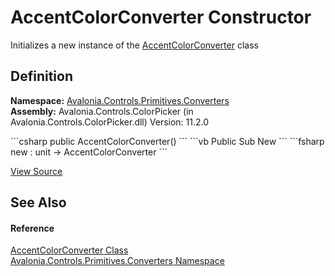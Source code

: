 # AccentColorConverter Constructor


Initializes a new instance of the <a href="T_Avalonia_Controls_Primitives_Converters_AccentColorConverter">AccentColorConverter</a> class



## Definition
**Namespace:** <a href="N_Avalonia_Controls_Primitives_Converters">Avalonia.Controls.Primitives.Converters</a>  
**Assembly:** Avalonia.Controls.ColorPicker (in Avalonia.Controls.ColorPicker.dll) Version: 11.2.0

<Tabs groupId="api-code-preview">
<TabItem value="csharp" label="C#">
```csharp
public AccentColorConverter()
```
</TabItem>
<TabItem value="vb" label="VB">
```vb
Public Sub New
```
</TabItem>
<TabItem value="fsharp" label="F#">
```fsharp
new : unit -> AccentColorConverter
```
</TabItem>
</Tabs>



<a href="https://github.com/AvaloniaUI/Avalonia/tree/master/src/Avalonia.Controls.ColorPicker/Converters/AccentColorConverter.cs" title="View the source code">View Source</a>



## See Also


#### Reference
<a href="T_Avalonia_Controls_Primitives_Converters_AccentColorConverter">AccentColorConverter Class</a>  
<a href="N_Avalonia_Controls_Primitives_Converters">Avalonia.Controls.Primitives.Converters Namespace</a>  

